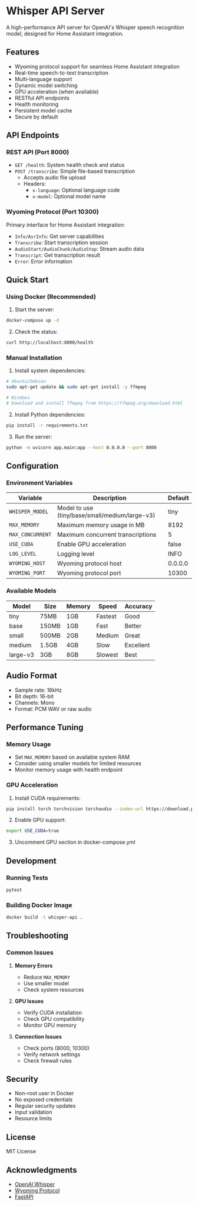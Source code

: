 # Whisper API Server

A high-performance API server for OpenAI's Whisper speech recognition model, designed for Home Assistant integration.

## Features

- Wyoming protocol support for seamless Home Assistant integration
- Real-time speech-to-text transcription
- Multi-language support
- Dynamic model switching
- GPU acceleration (when available)
- RESTful API endpoints
- Health monitoring
- Persistent model cache
- Secure by default

## API Endpoints

### REST API (Port 8000)

- `GET /health`: System health check and status
- `POST /transcribe`: Simple file-based transcription
  - Accepts audio file upload
  - Headers:
    - `x-language`: Optional language code
    - `x-model`: Optional model name

### Wyoming Protocol (Port 10300)

Primary interface for Home Assistant integration:
- `Info/AsrInfo`: Get server capabilities
- `Transcribe`: Start transcription session
- `AudioStart/AudioChunk/AudioStop`: Stream audio data
- `Transcript`: Get transcription result
- `Error`: Error information

## Quick Start

### Using Docker (Recommended)

1. Start the server:
```bash
docker-compose up -d
```

2. Check the status:
```bash
curl http://localhost:8000/health
```

### Manual Installation

1. Install system dependencies:
```bash
# Ubuntu/Debian
sudo apt-get update && sudo apt-get install -y ffmpeg

# Windows
# Download and install ffmpeg from https://ffmpeg.org/download.html
```

2. Install Python dependencies:
```bash
pip install -r requirements.txt
```

3. Run the server:
```bash
python -m uvicorn app.main:app --host 0.0.0.0 --port 8000
```

## Configuration

### Environment Variables

| Variable | Description | Default |
|----------|-------------|---------|
| `WHISPER_MODEL` | Model to use (tiny/base/small/medium/large-v3) | tiny |
| `MAX_MEMORY` | Maximum memory usage in MB | 8192 |
| `MAX_CONCURRENT` | Maximum concurrent transcriptions | 5 |
| `USE_CUDA` | Enable GPU acceleration | false |
| `LOG_LEVEL` | Logging level | INFO |
| `WYOMING_HOST` | Wyoming protocol host | 0.0.0.0 |
| `WYOMING_PORT` | Wyoming protocol port | 10300 |

### Available Models

| Model | Size | Memory | Speed | Accuracy |
|-------|------|---------|--------|-----------|
| tiny | 75MB | 1GB | Fastest | Good |
| base | 150MB | 1GB | Fast | Better |
| small | 500MB | 2GB | Medium | Great |
| medium | 1.5GB | 4GB | Slow | Excellent |
| large-v3 | 3GB | 8GB | Slowest | Best |

## Audio Format

- Sample rate: 16kHz
- Bit depth: 16-bit
- Channels: Mono
- Format: PCM WAV or raw audio

## Performance Tuning

### Memory Usage

- Set `MAX_MEMORY` based on available system RAM
- Consider using smaller models for limited resources
- Monitor memory usage with health endpoint

### GPU Acceleration

1. Install CUDA requirements:
```bash
pip install torch torchvision torchaudio --index-url https://download.pytorch.org/whl/cu118
```

2. Enable GPU support:
```bash
export USE_CUDA=true
```

3. Uncomment GPU section in docker-compose.yml

## Development

### Running Tests

```bash
pytest
```

### Building Docker Image

```bash
docker build -t whisper-api .
```

## Troubleshooting

### Common Issues

1. **Memory Errors**
   - Reduce `MAX_MEMORY`
   - Use smaller model
   - Check system resources

2. **GPU Issues**
   - Verify CUDA installation
   - Check GPU compatibility
   - Monitor GPU memory

3. **Connection Issues**
   - Check ports (8000, 10300)
   - Verify network settings
   - Check firewall rules

## Security

- Non-root user in Docker
- No exposed credentials
- Regular security updates
- Input validation
- Resource limits

## License

MIT License

## Acknowledgments

- [OpenAI Whisper](https://github.com/openai/whisper)
- [Wyoming Protocol](https://github.com/rhasspy/wyoming)
- [FastAPI](https://fastapi.tiangolo.com/)

